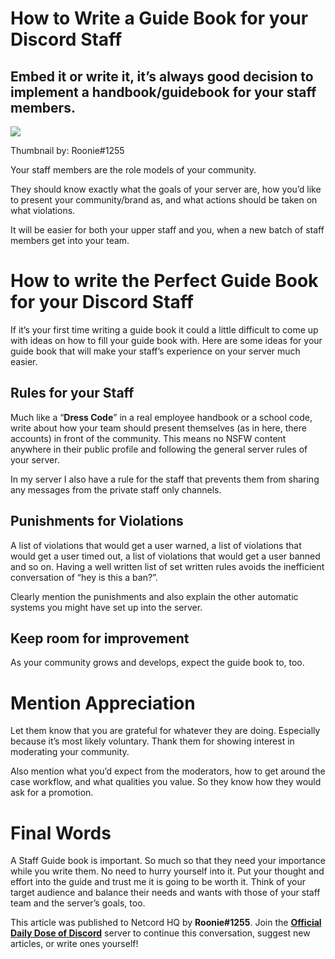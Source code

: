 How to Write a Guide Book for your Discord Staff
================================================

Embed it or write it, it’s always good decision to implement a handbook/guidebook for your staff members.
---------------------------------------------------------------------------------------------------------

![](https://miro.medium.com/max/1400/1*8Todpe_EmvtG2cbpuiUnyQ.png)

Thumbnail by: Roonie#1255

Your staff members are the role models of your community.

They should know exactly what the goals of your server are, how you’d like to present your community/brand as, and what actions should be taken on what violations.

It will be easier for both your upper staff and you, when a new batch of staff members get into your team.

How to write the Perfect Guide Book for your Discord Staff
==========================================================

If it’s your first time writing a guide book it could a little difficult to come up with ideas on how to fill your guide book with. Here are some ideas for your guide book that will make your staff’s experience on your server much easier.

Rules for your Staff
--------------------

Much like a “**Dress Code**” in a real employee handbook or a school code, write about how your team should present themselves (as in here, there accounts) in front of the community. This means no NSFW content anywhere in their public profile and following the general server rules of your server.

In my server I also have a rule for the staff that prevents them from sharing any messages from the private staff only channels.

Punishments for Violations
--------------------------

A list of violations that would get a user warned, a list of violations that would get a user timed out, a list of violations that would get a user banned and so on. Having a well written list of set written rules avoids the inefficient conversation of “hey is this a ban?”.

Clearly mention the punishments and also explain the other automatic systems you might have set up into the server.

Keep room for improvement
-------------------------

As your community grows and develops, expect the guide book to, too.

Mention Appreciation
====================

Let them know that you are grateful for whatever they are doing. Especially because it’s most likely voluntary. Thank them for showing interest in moderating your community.

Also mention what you’d expect from the moderators, how to get around the case workflow, and what qualities you value. So they know how they would ask for a promotion.

Final Words
===========

A Staff Guide book is important. So much so that they need your importance while you write them. No need to hurry yourself into it. Put your thought and effort into the guide and trust me it is going to be worth it. Think of your target audience and balance their needs and wants with those of your staff team and the server’s goals, too.

This article was published to Netcord HQ by **Roonie#1255**. Join the [**Official Daily Dose of Discord**](https://discord.gg/JjfYGRJ2NN) server to continue this conversation, suggest new articles, or write ones yourself!
